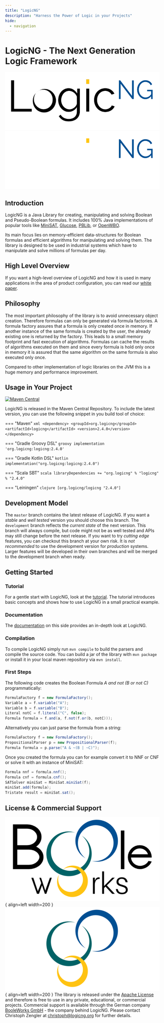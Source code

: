 ```yaml
---
title: "LogicNG"
description: "Harness the Power of Logic in your Projects"
hide:
  - navigation
---
```


# LogicNG - The Next Generation Logic Framework

![LogicNG Logo](assets/graphics/logo-lng-light.png#only-light)
![LogicNG Logo](assets/graphics/logo-lng-dark.png#only-dark)


## Introduction

LogicNG is a Java Library for creating, manipulating and solving Boolean and Pseudo-Boolean formulas. It includes 100% Java implementations of popular tools like [MiniSAT](http://minisat.se), [Glucose](http://www.labri.fr/perso/lsimon/glucose/), [PBLib](http://tools.computational-logic.org/content/pblib.php), or [OpenWBO](http://sat.inesc-id.pt/open-wbo/).

Its main focus lies on memory-efficient data-structures for Boolean formulas and efficient algorithms for manipulating and solving them. The library is designed to be used in industrial systems which have to manipulate and solve millions of formulas per day.

## High Level Overview

If you want a high-level overview of LogicNG and how it is used in many applications in the area of product configuration, you can read our [white paper](whitepaper/abstract).


## Philosophy

The most important philosophy of the library is to avoid unnecessary object creation. Therefore formulas can only be generated via formula factories. A formula factory assures that a formula is only created once in memory. If another instance of the same formula is created by the user, the already existing one is returned by the factory. This leads to a small memory footprint and fast execution of algorithms. Formulas can cache the results of algorithms executed on them and since every formula is hold only once in memory it is assured that the same algorithm on the same formula is also executed only once.

Compared to other implementation of logic libraries on the JVM this is a huge memory and performance improvement.


## Usage in Your Project

[![Maven Central](https://img.shields.io/maven-central/v/org.logicng/logicng.svg?label=Maven%20Central)](https://search.maven.org/search?q=g:%22org.logicng%22%20AND%20a:%22logicng%22)

LogicNG is released in the Maven Central Repository. To include the latest version, you can use the following snippet in you build tool of choice:

=== "Maven"
    ```xml
    <dependency>
      <groupId>org.logicng</groupId>
      <artifactId>logicng</artifactId>
      <version>2.4.0</version>
    </dependency>
    ```

=== "Gradle Groovy DSL"
    ``` groovy
    implementation 'org.logicng:logicng:2.4.0'
    ```

=== "Gradle Kotlin DSL"
    ``` kotlin
    implementation("org.logicng:logicng:2.4.0")
    ```

=== "Scala SBT"
    ``` scala
    libraryDependencies += "org.logicng" % "logicng" % "2.4.0"
    ```

=== "Leiningen"
    ``` clojure
    [org.logicng/logicng "2.4.0"]
    ```


## Development Model

The `master` branch contains the latest release of LogicNG. If you want a *stable* and *well tested* version you should choose this branch. The `development` branch reflects the *current state* of the next version. This branch will always compile, but code might not be as well tested and APIs may still change before the next release. If you want to try *cutting edge* features, you can checkout this branch at your own risk. It is *not recommended* to use the development
version for *production* systems. Larger features will be developed in their own branches and will be merged to the development branch when ready.


## Getting Started

### Tutorial

For a gentle start with LogicNG, look at the [tutorial](tutorial).  The tutorial introduces basic concepts and shows how to use LogicNG in a small practical example.


### Documentation

The [documentation](documentation) on this side provides an in-depth look at LogicNG.


### Compilation

To compile LogicNG simply run `mvn compile` to build the parsers and compile the source code. You can build a jar of the library with `mvn package` or install it in your local maven repository via `mvn install`.


### First Steps

The following code creates the Boolean Formula *A and not (B or not C)* programmatically:

```java
FormulaFactory f = new FormulaFactory();
Variable a = f.variable("A");
Variable b = f.variable("B");
Literal notC = f.literal("C", false);
Formula formula = f.and(a, f.not(f.or(b, notC)));
```

Alternatively you can just parse the formula from a string:

```java
FormulaFactory f = new FormulaFactory();
PropositionalParser p = new PropositionalParser(f);
Formula formula = p.parse("A & ~(B | ~C)");
```

Once you created the formula you can for example convert it to NNF or CNF or solve it with an instance of MiniSAT:

```java
Formula nnf = formula.nnf();
Formula cnf = formula.cnf();
SATSolver miniSat = MiniSat.miniSat(f);
miniSat.add(formula);
Tristate result = miniSat.sat();
```


## License & Commercial Support

![BooleWorks Logo](assets/graphics/logo-bw-light.png#only-light){ align=left width=200 }
![BooleWorks Logo](assets/graphics/logo-bw-dark.png#only-dark){ align=left width=200 }
The library is released under the [Apache License](https://www.apache.org/licenses/LICENSE-2.0) and therefore is free to use in any private, educational, or commercial projects. Commercial support is available through the German company [BooleWorks GmbH](http://www.booleworks.com) - the company behind LogicNG. Please contact Christoph Zengler at christoph@logicng.org for further details.


